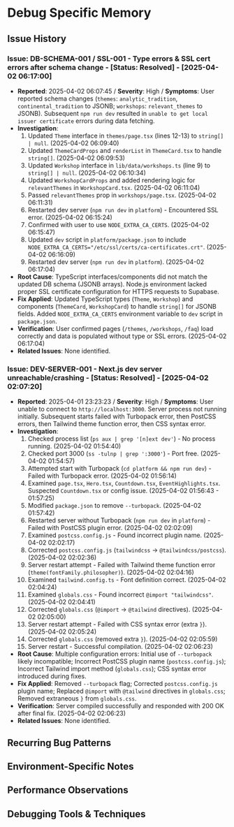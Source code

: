 # Debug Specific Memory

## Issue History
<!-- Append new issue details using the format below -->

### Issue: DB-SCHEMA-001 / SSL-001 - Type errors & SSL cert errors after schema change - [Status: Resolved] - [2025-04-02 06:17:00]
- **Reported**: 2025-04-02 06:07:45 / **Severity**: High / **Symptoms**: User reported schema changes (`themes`: `analytic_tradition`, `continental_tradition` to JSONB; `workshops`: `relevant_themes` to JSONB). Subsequent `npm run dev` resulted in `unable to get local issuer certificate` errors during data fetching.
- **Investigation**: 
  1. Updated `Theme` interface in `themes/page.tsx` (lines 12-13) to `string[] | null`. (2025-04-02 06:09:40)
  2. Updated `ThemeCardProps` and `renderList` in `ThemeCard.tsx` to handle `string[]`. (2025-04-02 06:09:53)
  3. Updated `Workshop` interface in `lib/data/workshops.ts` (line 9) to `string[] | null`. (2025-04-02 06:10:34)
  4. Updated `WorkshopCardProps` and added rendering logic for `relevantThemes` in `WorkshopCard.tsx`. (2025-04-02 06:11:04)
  5. Passed `relevantThemes` prop in `workshops/page.tsx`. (2025-04-02 06:11:31)
  6. Restarted dev server (`npm run dev` in `platform`) - Encountered SSL error. (2025-04-02 06:15:24)
  7. Confirmed with user to use `NODE_EXTRA_CA_CERTS`. (2025-04-02 06:15:47)
  8. Updated `dev` script in `platform/package.json` to include `NODE_EXTRA_CA_CERTS="/etc/ssl/certs/ca-certificates.crt"`. (2025-04-02 06:16:09)
  9. Restarted dev server (`npm run dev` in `platform`). (2025-04-02 06:17:04)
- **Root Cause**: TypeScript interfaces/components did not match the updated DB schema (JSONB arrays). Node.js environment lacked proper SSL certificate configuration for HTTPS requests to Supabase.
- **Fix Applied**: Updated TypeScript types (`Theme`, `Workshop`) and components (`ThemeCard`, `WorkshopCard`) to handle `string[]` for JSONB fields. Added `NODE_EXTRA_CA_CERTS` environment variable to `dev` script in `package.json`.
- **Verification**: User confirmed pages (`/themes`, `/workshops`, `/faq`) load correctly and data is populated without type or SSL errors. (2025-04-02 06:17:04)
- **Related Issues**: None identified.


### Issue: DEV-SERVER-001 - Next.js dev server unreachable/crashing - [Status: Resolved] - [2025-04-02 02:07:20]
- **Reported**: 2025-04-01 23:23:23 / **Severity**: High / **Symptoms**: User unable to connect to `http://localhost:3000`. Server process not running initially. Subsequent starts failed with Turbopack error, then PostCSS errors, then Tailwind theme function error, then CSS syntax error.
- **Investigation**: 
  1. Checked process list (`ps aux | grep '[n]ext dev'`) - No process running. (2025-04-02 01:54:40)
  2. Checked port 3000 (`ss -tulnp | grep ':3000'`) - Port free. (2025-04-02 01:54:57)
  3. Attempted start with Turbopack (`cd platform && npm run dev`) - Failed with Turbopack error. (2025-04-02 01:56:14)
  4. Examined `page.tsx`, `Hero.tsx`, `Countdown.tsx`, `EventHighlights.tsx`. Suspected `Countdown.tsx` or config issue. (2025-04-02 01:56:43 - 01:57:25)
  5. Modified `package.json` to remove `--turbopack`. (2025-04-02 01:57:42)
  6. Restarted server without Turbopack (`npm run dev` in `platform`) - Failed with PostCSS plugin error. (2025-04-02 02:02:09)
  7. Examined `postcss.config.js` - Found incorrect plugin name. (2025-04-02 02:02:17)
  8. Corrected `postcss.config.js` (`tailwindcss` -> `@tailwindcss/postcss`). (2025-04-02 02:02:36)
  9. Server restart attempt - Failed with Tailwind theme function error (`theme(fontFamily.philosopher)`). (2025-04-02 02:04:16)
  10. Examined `tailwind.config.ts` - Font definition correct. (2025-04-02 02:04:24)
  11. Examined `globals.css` - Found incorrect `@import "tailwindcss"`. (2025-04-02 02:04:41)
  12. Corrected `globals.css` (`@import` -> `@tailwind` directives). (2025-04-02 02:05:00)
  13. Server restart attempt - Failed with CSS syntax error (extra `}`). (2025-04-02 02:05:24)
  14. Corrected `globals.css` (removed extra `}`). (2025-04-02 02:05:59)
  15. Server restart - Successful compilation. (2025-04-02 02:06:23)
- **Root Cause**: Multiple configuration errors: Initial use of `--turbopack` likely incompatible; Incorrect PostCSS plugin name (`postcss.config.js`); Incorrect Tailwind import method (`globals.css`); CSS syntax error introduced during fixes.
- **Fix Applied**: Removed `--turbopack` flag; Corrected `postcss.config.js` plugin name; Replaced `@import` with `@tailwind` directives in `globals.css`; Removed extraneous `}` from `globals.css`.
- **Verification**: Server compiled successfully and responded with 200 OK after final fix. (2025-04-02 02:06:23)
- **Related Issues**: None identified.


## Recurring Bug Patterns
<!-- Append new patterns using the format below -->

## Environment-Specific Notes
<!-- Append environment notes using the format below -->

## Performance Observations
<!-- Append performance notes using the format below -->

## Debugging Tools & Techniques
<!-- Append tool notes using the format below -->
